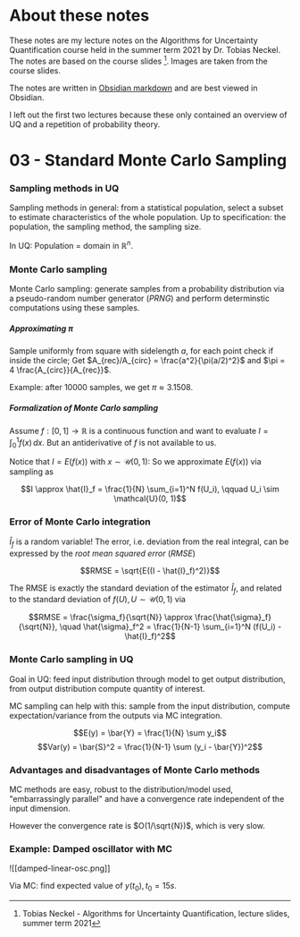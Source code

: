 # About these notes
These notes are my lecture notes on the Algorithms for Uncertainty Quantification course held in the summer term 2021 by Dr. Tobias Neckel. The notes are based on the course slides [^1]. Images are taken from the course slides.

The notes are written in [Obsidian markdown](https://obsidian.md/) and are best viewed in Obsidian.

[^1]: Tobias Neckel - Algorithms for Uncertainty Quantification, lecture slides, summer term 2021

I left out the first two lectures because these only contained an overview of UQ and a repetition of probability theory.

# 03 - Standard Monte Carlo Sampling

### Sampling methods in UQ
Sampling methods in general: from a statistical population, select a subset to estimate characteristics of the whole population. Up to specification: the population, the sampling method, the sampling size.

In UQ: Population = domain in $\mathbb{R}^n$.

### Monte Carlo sampling
Monte Carlo sampling: generate samples from a probability distribution via a pseudo-random number generator (*PRNG*) and perform determinstic computations using these samples.

##### Approximating $\pi$
Sample uniformly from square with sidelength $a$, for each point check if inside the circle; Get $A_{rec}/A_{circ} = \frac{a^2}{\pi(a/2)^2}$ and $\pi = 4 \frac{A_{circ}}{A_{rec}}$.

Example: after 10000 samples, we get $\pi \approx 3.1508$.

##### Formalization of Monte Carlo sampling
Assume $f: [0, 1] \to \mathbb{R}$ is a continuous function and want to evaluate $I = \int_0^1 f(x)\,dx$. But an antiderivative of $f$ is not available to us.

Notice that $I = E(f(x))$ with $x \sim \mathcal{U}(0, 1)$: So we approximate $E(f(x))$ via sampling as

$$I \approx \hat{I}_f = \frac{1}{N} \sum_{i=1}^N f(U_i), \qquad U_i \sim \mathcal{U}(0, 1)$$

### Error of Monte Carlo integration
$\hat{I}_f$ is a random variable! The error, i.e. deviation from the real integral, can be expressed by the *root mean squared error* (*RMSE*)

$$RMSE = \sqrt{E((I - \hat{I}_f)^2)}$$

The RMSE is exactly the standard deviation of the estimator $\hat{I}_f$, and related to the standard deviation of $f(U), U \sim \mathcal{U}(0,1)$ via

$$RMSE = \frac{\sigma_f}{\sqrt{N}} \approx \frac{\hat{\sigma}_f}{\sqrt{N}},
\quad \hat{\sigma}_f^2 = \frac{1}{N-1} \sum_{i=1}^N (f(U_i) - \hat{I}_f)^2$$

### Monte Carlo sampling in UQ
Goal in UQ: feed input distribution through model to get output distribution, from output distribution compute quantity of interest.

MC sampling can help with this: sample from the input distribution, compute expectation/variance from the outputs via MC integration. 

$$E(y) = \bar{Y} = \frac{1}{N} \sum y_i$$
$$Var(y) = \bar{S}^2 = \frac{1}{N-1} \sum (y_i - \bar{Y})^2$$

### Advantages and disadvantages of Monte Carlo methods

MC methods are easy, robust to the distribution/model used, "embarrassingly parallel" and have a convergence rate independent of the input dimension.

However the convergence rate is $O(1/\sqrt{N})$, which is very slow.

### Example: Damped oscillator with MC

![[damped-linear-osc.png]]

Via MC: find expected value of $y(t_0), t_0 = 15s$.